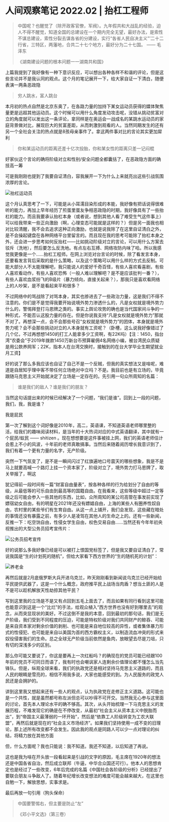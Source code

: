 # 人间观察笔记 2022.02 | 抬杠工程师

> 中国呢？也醒觉了（除开政客官僚，军阀）。九年假共和大战乱的经验，迫人不得不醒觉，知道全国的总建设在一个期内完全无望，最好办法，是索性不谋总建设，索性分裂去谋各省的分建设，实行“各省人民自决主义”’二十二行省，三特区，两藩地，合共二十七个地方，最好分为二十七国。
> —— 毛泽东
> 
> 《湖南建设问题的根本问题一一湖南共和国》 


上篇我提到了我好像有一种下意识反应，可以想出各种各样不和谐的评论，但是这些言论并不是我认同的观点。这个月的笔记展开一下，给大家自证一下清白，随便表演一两条恶政隐

> 穷人跳水，富人跳台

本月初的热点自然是北京东奥了，在各路力量的加持下某女运动员获得的媒体聚焦量更是远超其他运动员。这个时候可以用什么角度发动攻击呢，没错从挑动贫富对立的角度就可以发出这一条评论，拿同样是在奥运会一战成名的某跳水运动员的家庭背景做对比，展现巨大的贫富差距，从而刺激到观看的人。当然同期发生的还有另一个全社会关注的热点就是8孩母亲事件了。拿这两件事对比的言论其实更加犀利

> 你和某运动员的距离还差十亿次投胎，你和某女性的距离只差一记闷棍

好家伙这个言论的确将阶级对立和性别/安全问题全都囊括了，在恶政隐方面的确技高一筹

可是我刚刚也提到了我要自证清白，容我展开一下为什么上来就亮出这些引战氛围浓厚的言论。

![抬杠运动员](../img/02_trolling.jpg)

这个月认真思考了一下，可能是从小耳濡目染形成的本能，我好像有把话说得很难听的能力，再加上早年经历了煎蛋里蛋友争相恶政隐的时期，我好像具有了一些抬杠的能力。而且我要承认抬杠本身（或者说，想到其他人看了难受生气这件事上）可以给我带来一些正向激励（啊，心理变态可能就是这样的？）但是另一面我也相对比较清醒，我不会去追求这种正向激励，也就是说我除了在这里自证清白之外，是不会操起键盘在各种网络平台里留言的。而且现在我的思考可能除了抬杠本身之外，还会进一步思考如何反抬杠——比如挑动阶级对立的言论，可以用什么方案去驳斥（洗地），然后要怎么反洗地。有点左右互搏、网络攻防内味了哈。所以我感觉我更像是一个……抬杠工程师。在网上浏览对台言论的时候，除了看发言本身，还要看发言背后采取的是什么策略，以及这个策略可以用什么样的方式去反制。可能大部分人不太能理解吧，我只能说人的爱好千奇百怪，有些人喜欢看喜剧，有些人喜欢看动作，有些人喜欢恐怖（一般人难以理解吧？是不是应该批判一番？），有些人喜欢血浆纷飞的B级片（暴力倾向，直接关起来？），那我只是喜欢看网络上的人吵架，是不是看起来平和很多？

不过网络中的骂战除了对骂本身，其实也掺进去了一些政治力量，这是我们不得不注意的。你们是不是觉得我要开始说境外势力渗透什么的，凡是女权就是境外势力什么的，警惕拜登打马恩牌之类的。事实上舆论攻势的确也是当代国家间斗争的一种形式，不能否认这股力量的存在。但是你说我支持“凡是女权就是境外势力”那就不对了。再想深一点，会不会那些号召“女权就是境外势力”的团体，本身就是境外势力呢？会不会那些挑动对立的人本身就有工资呢？（卧槽，这么说我好像错过了几个亿，不过再想想1450的打工人能拿多少工资啊，有22K吗）【注：1450，指台湾“农委会”于2019年拨款1450万新台币预算雇佣4名网络小编，被台湾民众质疑是用公款养网军；22K，指本人在台湾交换时，接触到的在台大学毕业生期望就业月工资】

好的说了那么多我应该也自证了自己不是一个反贼，但我的真实想法又是啥呢，难道是自居知乎理中客不带任何立场绝对中立吗？不是。我目前也是有立场的，毕竟跟随马克思主义开始就决定了立场是一定存在的。先引用一句众所周知的名篇：

> 谁是我们的敌人？谁是我们的朋友？

当然这句话提出来的时候已经解决了一个问题，“我们是谁”。回到上一段的问题，我们，我，我是谁？

我是屁民

第一次了解到这个词好像是2010年，高二，英语课，不知道英语老师哪里整的活，给我们的趣味阅读材料，是当年的十大热词对应的中式英语翻译，其中就有一个屁民/蚁民 —— shitizen 。现在想想要是这件事被挂上网，我们的英语老师估计会惹上不小的风波，十年前的老师真敢搞事。当然后来随着阅历增长我意识到了，我们有着一个更有力量的名字，无产阶级。

突然一下气氛变了，是不是一瞬间闪过了红旗遍地口号震天的哪些想象，我是不是马上就要高喊一个路灯上挂一个资本家了，阶级对立了，境外势力打马恩牌了，取关举报了，啊这

犹记得前一段时间有一篇“财富自由量表”，按各种各样的行为给划分了自由的等级，从最低等的可乐自由到最高等的国籍自由。在我看来，这些等级中超过一定等级之后可能会参入一些其他的东西，比如，众所周知的某公司高管在事发前实现了嫖宿幼女自由，有的明星在2021年还没有嫖娼自由，上海的某些人有圈养性奴自由，农村里的某些爷们有生育自由。从这一点上铺开，我们会发现，这些藏在暗处的事情还没有暴露之前，有多少人是凌驾在其他人的生命之上的。还有一些新闻，反推一下：吃空饷自由，性侵女学生自由，权色交易自由……当然还有今年年初央视推出的大型公务员招考宣传片：

![公务员招考宣传](../img/02_corruption.jpg)

好的说那么多我好像已经是可以被打上恨国党标签了，但是我又要自证清白了，常说我国是“生的计划死的随机”，但给大家看下西方世界的“生的随机死的计划”：

![养老金](../img/02_italy.jpg)

再然后就是2月底俄罗斯大兵开进乌克兰，昨天刚刚看到新闻说乌克兰已经开始给平民提供武器了，这是一个什么概念，政府推平民上战场当肉盾？想当土匪的人是不是可以趁机解放天性劫掠其他平民？

写到这里我的立场是不是又有点回到五毛上面去了，而且如果有同行看到这里可能也能意识到这是一个“比烂”的手法，给观众植入“西方世界也没有好到哪里去”的观念，从而突显现状的美好。不过这倒不是我的本意，回到最初的那句话，我们是无产阶级，我们受到不同程度的压迫，可能是特权阶级对我们共同财产的鲸吞、可能是来自资本家对剩余价值的剥削、也可能是来自地位较高的异性，或者集体暴力形式的性侵犯、也可能是来自以美国为首的西方霸权主义，以制造流血冲突的形式来奴役侵害我们的生命。总之全球无产阶级当前依然是鱼肉，放眼望去尽是刀俎，只有切的深浅多少的区别。

那么你可能又要说了，你这是要再上一次红船吗？的确现在的党员可能已经跟100年前的党员不可同日而语了，我有时也会嘲讽家人连剩余价值理论都不懂怎么当先锋队。但是，纵观全球来看，我们的执政党还是相对坚持马克思主义道路的，而且人民的眼睛是雪亮的，相信不用我多说，大家也能感受的到。为人民服务的政党人民还是会拥护的。

讲到这里我又想起来还有一些人的观点，认为执政党在走修正主义道路。这可能也是一个共性，就是虽然都号称左派但总可以吵得不可开交。当然我无心参与这里面的讨论，首先本人理论水平的确不够高。其次，从头开始梳理一下马克思主义的发展历程，不难发现它的确是在不停改变，从最初“社会主义从资本主义中脱胎而出”，到“帝国主义最薄弱的一环开始”，然后是“依靠工人阶级转变为工农大联盟”，再然后就是现在的“社会主义市场经济”。如果我们坚持使用一成不变的旧理论，那上述所有改变都不会发生。因此我的观点是同路人可以少一点对理论的纠结，将精力放在其他方面

但，什么方面呢？我也只能说：我不知道。我还不知道，以后知道了再说。

这也是我为啥在开头放一段看起来是引战的文字的原因，毛主席在1920年的想法还是中国各省自治，然后成立联邦（牛逼，中华合众国还可行）。他本人的思想肯定也是经过了一些改变，6年后完成的名篇《中国社会各阶级的分析》已经提出了要联合朋友斗争敌人了。随着年纪增长改变想法的难度可能会越来越大，在这里也自勉一下，解放思想，实事求是。

最后再放一句引用（狗头保命）

> 中国要警惕右，但主要是防止“左”
> 
> 《邓小平文选》（第三卷）

